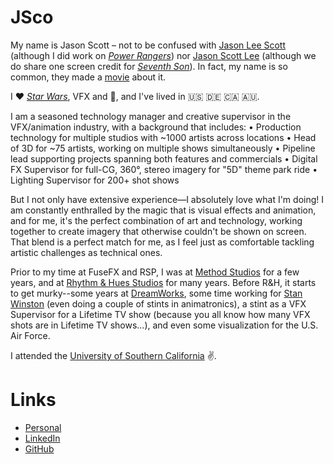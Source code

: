 # JSco
My name is Jason Scott – not to be confused with [Jason Lee Scott](http://www.powerrangers.com/character/mighty-morphin-power-rangers-jason-lee-scott-red-ranger-season-1/) (although I did work on _[Power Rangers](http://www.imdb.com/title/tt3717490)_) nor [Jason Scott Lee](http://www.imdb.com/name/nm0001462/) (although we do share one screen credit for _[Seventh Son](http://www.imdb.com/title/tt1121096/)_).  In fact, my name is so common, they made a [movie](http://www.imdb.com/title/tt0469144/) about it.

I ❤️ _[Star Wars](https://www.starwars.com/)_, VFX and :movie_camera:, and I've lived in 🇺🇸 🇩🇪 🇨🇦 🇦🇺.

I am a seasoned technology manager and creative supervisor in the VFX/animation industry, with a background that includes:
 • Production technology for multiple studios with ~1000 artists across locations
 • Head of 3D for ~75 artists, working on multiple shows simultaneously
 • Pipeline lead supporting projects spanning both features and commercials
 • Digital FX Supervisor for full-CG, 360°, stereo imagery for "5D" theme park ride
 • Lighting Supervisor for 200+ shot shows

But I not only have extensive experience—I absolutely love what I'm doing! I am constantly enthralled by the magic that is visual effects and animation, and for me, it's the perfect combination of art and technology, working together to create imagery that otherwise couldn't be shown on screen. That blend is a perfect match for me, as I feel just as comfortable tackling artistic challenges as technical ones.

Prior to my time at FuseFX and RSP, I was at [Method Studios](https://www.methodstudios.com/) for a few years, and at [Rhythm & Hues Studios](https://www.rhythm.com/) for many years.
Before R&H, it starts to get murky--some years at [DreamWorks](https://www.dreamworksanimation.com/), some time working for [Stan Winston](https://www.stanwistonschool.com/stan-winston-studio) (even doing a couple of
stints in animatronics), a stint as a VFX Supervisor for a Lifetime TV show (because you all know how many VFX shots are in
Lifetime TV shows...), and even some visualization for the U.S. Air Force.


I attended the [University of Southern California](https://www.usc.edu/) :v:.

# Links
* [Personal](https://www.thescottclan.org/jason/)
* [LinkedIn](https://www.linkedin.com/in/jasoncscott/)
* [GitHub](https://github.com/jasoncscott/)
